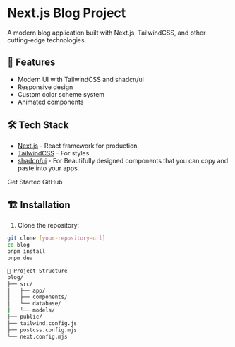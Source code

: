 # Next.js Blog Project

A modern blog application built with Next.js, TailwindCSS, and other cutting-edge technologies.

## 🚀 Features

- Modern UI with TailwindCSS and shadcn/ui
- Responsive design
- Custom color scheme system
- Animated components

## 🛠️ Tech Stack

- [Next.js](https://nextjs.org/) - React framework for production
- [TailwindCSS](https://tailwindcss.com/) - For styles
- [shadcn/ui](https://ui.shadcn.com/) - For Beautifully designed components that you can copy and paste into your apps.

Get Started
GitHub

## 🏗️ Installation

1. Clone the repository:
```bash
git clone [your-repository-url]
cd blog
pnpm install
pnpm dev

🎨 Project Structure
blog/
├── src/
│   ├── app/
│   ├── components/
│   └── database/
|   └── models/
├── public/
├── tailwind.config.js
├── postcss.config.mjs
└── next.config.mjs